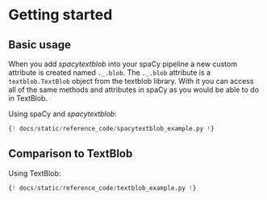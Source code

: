 # Getting started

## Basic usage

When you add *spacytextblob* into your spaCy pipeline a new custom attribute is created named `._.blob`. The `._.blob` attribute is a `textblob.TextBlob` object from the textblob library. With it you can access all of the same methods and attributes in spaCy as you would be able to do in TextBlob.

Using spaCy and *spacytextblob*:

```python
{! docs/static/reference_code/spacytextblob_example.py !}
```

## Comparison to TextBlob

Using TextBlob:

```python
{! docs/static/reference_code/textblob_example.py !}
```
